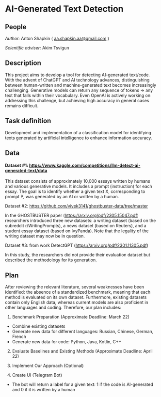 # AI-Generated Text Detection

## People 

*Author:* Anton Shapkin ( aa.shapkin.aa@gmail.com )

*Scientific adviser:* Akim Tsvigun 

## Description 

This project aims to develop a tool for detecting AI-generated text/code. With the advent of ChatGPT and AI technology advances, distinguishing between human-written and machine-generated text becomes increasingly challenging. Generative models can return any sequence of tokens => any text that falls within their vocabulary. Even OpenAI is actively working on addressing this challenge, but achieving high accuracy in general cases remains difficult.

## Task definition

Development and implementation of a classification model for identifying texts generated by artificial intelligence to enhance information accuracy.

## Data

#### Dataset #1: https://www.kaggle.com/competitions/llm-detect-ai-generated-text/data

This dataset consists of approximately 10,000 essays written by humans and various generative models. It includes a prompt (instruction) for each essay. The goal is to identify whether a given text X, corresponding to prompt P, was generated by an AI or written by a human.


Dataset #2: https://github.com/vivek3141/ghostbuster-data/tree/master

In the GHOSTBUSTER paper (https://arxiv.org/pdf/2305.15047.pdf) researchers introduced three new datasets: a writing dataset (based on the subreddit r/WritingPrompts), a news dataset (based on Reuters), and a student essay dataset (based on IvyPanda). Note that the legality of the writing dataset may now be in question.

Dataset #3: from work DetectGPT (https://arxiv.org/pdf/2301.11305.pdf)

In this study, the researchers did not provide their evaluation dataset but described the methodology for its generation.

## Plan

After reviewing the relevant literature, several weaknesses have been identified: the absence of a standardized benchmark, meaning that each method is evaluated on its own dataset. Furthermore, existing datasets contain only English data, whereas current models are also proficient in other languages and coding. Therefore, our plan includes:

1. Benchmark Preparation (Approximate Deadline: March 22)
- Combine existing datasets
- Generate new data for different languages: Russian, Chinese, German, French
- Generate new data for code: Python, Java, Kotlin, C++

2. Evaluate Baselines and Existing Methods (Approximate Deadline: April 22)

3. Implement Our Approach (Optional)

4. Create UI (Telegram Bot)
- The bot will return a label for a given text: 1 if the code is AI-generated and 0 if it is written by a human
